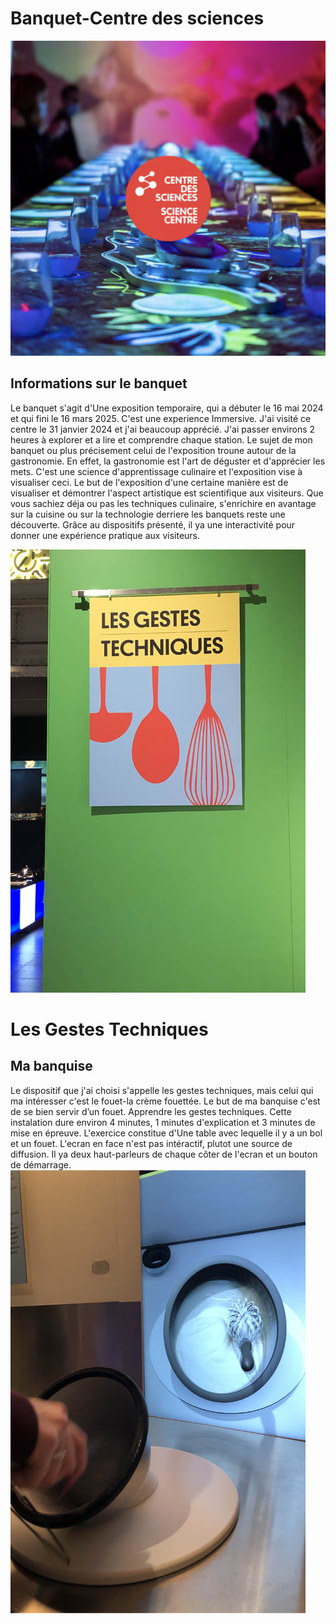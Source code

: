 # Banquet-Centre des sciences 

![photo](media/centre.jpg)

## Informations sur le banquet  
Le banquet s'agit d'Une exposition temporaire, qui a débuter le 16 mai 2024 et qui fini le 16 mars 2025. C'est une experience Immersive.
J'ai visité ce centre le 31 janvier 2024 et j'ai beaucoup apprécié. J'ai passer environs 2 heures à explorer et a lire et comprendre chaque station.
Le sujet de mon banquet ou plus précisement celui de l'exposition troune autour de la gastronomie.
En effet, la gastronomie est l'art de déguster et d'apprécier les mets. C'est une science d'apprentissage culinaire et l'exposition vise 
à visualiser ceci. Le but de l'exposition d'une certaine manière est de visualiser et démontrer l'aspect artistique est scientifique aux visiteurs.
Que vous sachiez déja ou pas les techniques culinaire, s'enrichire en avantage sur la cuisine ou sur la technologie derriere les banquets reste une
découverte. Grâce au dispositifs présenté, il ya une interactivité pour donner une expérience pratique aux visiteurs.

![photo](media/nom-de-l'expo.jpg) 

# Les Gestes Techniques

## Ma banquise
Le dispositif que j'ai choisi s'appelle les gestes techniques, mais celui qui ma intéresser c'est le fouet-la crème fouettée.
Le but de ma banquise c'est de se bien servir d’un fouet. Apprendre les gestes techniques. Cette instalation dure environ 4 minutes, 1 minutes d'explication et 3 minutes de mise en épreuve.
L'exercice constitue d'Une table avec lequelle il y a un bol et un fouet. L'ecran en face n'est pas intéractif, plutot une source de diffusion. Il ya deux haut-parleurs de chaque côter de l'ecran et un bouton de démarrage.
<img src="media/exemple-1.jpg" alt="exemple1">



